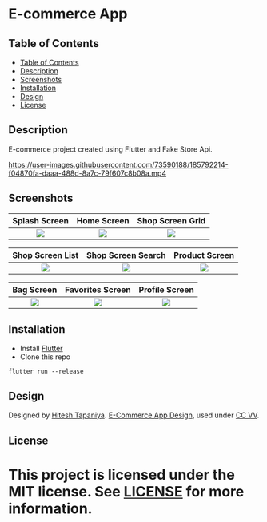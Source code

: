 # E-commerce App

## **Table of Contents**

  * [Table of Contents](#table-of-contents)
  * [Description](#description)
  * [Screenshots](#screenshots)
  * [Installation](#installation)
  * [Design](#design)
  * [License](#license)

## Description

E-commerce project created using Flutter and Fake Store Api.

https://user-images.githubusercontent.com/73590188/185792214-f04870fa-daaa-488d-8a7c-79f607c8b08a.mp4

## Screenshots

| Splash Screen | Home Screen   | Shop Screen Grid  |
|:-------------:|:-------------:| :-------------:|
| <img src="https://user-images.githubusercontent.com/73590188/185791789-e1d3b07e-c5bb-46f7-9e97-6d0e52eefb1c.jpg">     | <img src="https://user-images.githubusercontent.com/73590188/184550662-254e1203-e6aa-4be0-b7e5-c4b8e7fe30d2.png">  | <img src="https://user-images.githubusercontent.com/73590188/185791780-efe56e53-7006-4041-b303-85bba805c098.jpg"> |

| Shop Screen List | Shop Screen Search | Product Screen  |
|:-------------:|:-------------:| :-------------:|
| <img src="https://user-images.githubusercontent.com/73590188/185791784-c3bfb77e-9a37-4a8a-b9f8-8d6821aca56f.jpg">     | <img src="https://user-images.githubusercontent.com/73590188/185791788-6c9dd06e-4517-4353-9ff9-e4e74cb5b8ff.jpg">  | <img src="https://user-images.githubusercontent.com/73590188/185791787-33ef1c18-4ddd-4d58-adbd-68df8574b618.jpg"> |

| Bag Screen | Favorites Screen | Profile Screen  |
|:-------------:|:-------------:| :-------------:|
| <img src="https://user-images.githubusercontent.com/73590188/184550660-7eca12d3-4fc5-4a8f-ac58-1d73d9b7611a.png">     | <img src="https://user-images.githubusercontent.com/73590188/184550659-7f768fe7-9787-4b1c-bae1-8fb2eba7470a.png">  | <img src="https://user-images.githubusercontent.com/73590188/184550661-86105e81-df2a-4cc8-b73e-666f41399d19.png"> |

## Installation
 - Install [Flutter](https://docs.flutter.dev/get-started/install)
 - Clone this repo
```
flutter run --release
```

## Design 

Designed by [Hitesh Tapaniya](https://www.figma.com/@hiteshbenzatine). [E-Commerce App Design](https://www.figma.com/community/file/1131440097475381135), used under [CC VV](https://creativecommons.org/licenses/by/4.0/).

## License

This project is licensed under the MIT license. See [LICENSE](https://github.com/egemenongel/flutter_e-commerce_app/blob/master/LICENSE) for more information.
=